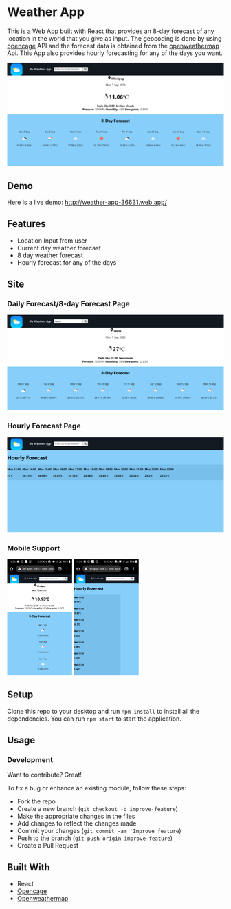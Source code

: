 # Weather App

This is a Web App built with React that provides an 8-day forecast of any location in the world that you give as input. The geocoding is done by using [opencage](https://opencagedata.com/) API and the forecast data is obtained from the [openweathermap](https://openweathermap.org/api) Api. This App also provides hourly forecasting for any of the days you want.

![Landing Page](/WeatherApp_Images/Weather1.png)

## Demo

Here is a live demo: http://weather-app-36631.web.app/

## Features

- Location Input from user
- Current day weather forecast 
- 8 day weather forecast
- Hourly forecast for any of the days

## Site

### Daily Forecast/8-day Forecast Page
![Landing Page](/WeatherApp_Images/Weather3.png)

### Hourly Forecast Page
![Landing Page](/WeatherApp_Images/Weather4.png)

### Mobile Support
<img src="/WeatherApp_Images/Weather5.jpg" alt="Mobile Support" width="30%" height="30%"> <img src="/WeatherApp_Images/Weather6.jpg" alt="Mobile Support" width="30%" height="30%">

## Setup
Clone this repo to your desktop and run `npm install` to install all the dependencies.
You can run `npm start` to start the application.

## Usage

### Development
Want to contribute? Great!

To fix a bug or enhance an existing module, follow these steps:
 
- Fork the repo
- Create a new branch (`git checkout -b improve-feature`)
- Make the appropriate changes in the files
- Add changes to reflect the changes made
- Commit your changes (`git commit -am 'Improve feature`)
- Push to the branch (`git push origin improve-feature`)
- Create a Pull Request

## Built With
- React
- [Opencage](https://opencagedata.com/)
- [Openweathermap](https://openweathermap.org/api)
